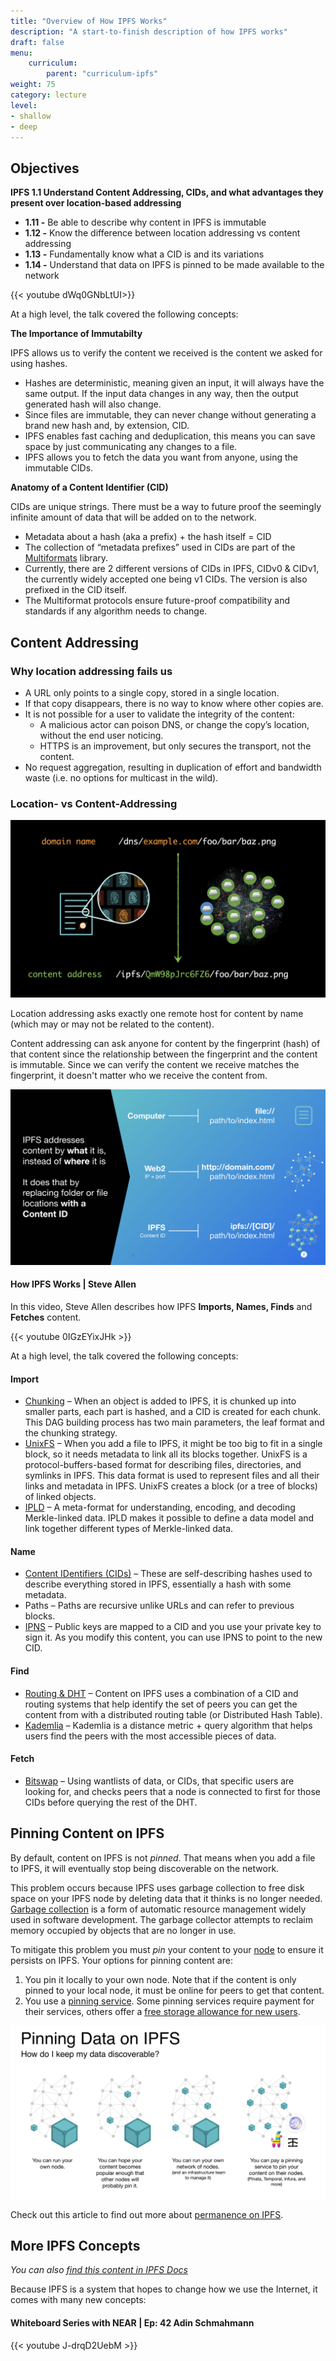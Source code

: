 ```yaml
---
title: "Overview of How IPFS Works"
description: "A start-to-finish description of how IPFS works"
draft: false
menu:
    curriculum:
        parent: "curriculum-ipfs"
weight: 75
category: lecture
level:
- shallow
- deep
---
```


## Objectives

**IPFS 1.1 Understand Content Addressing, CIDs, and what advantages they present over location-based addressing**

* **1.11 -** Be able to describe why content in IPFS is immutable
* **1.12 -** Know the difference between location addressing vs content addressing
* **1.13 -** Fundamentally know what a CID is and its variations
* **1.14 -** Understand that data on IPFS is pinned to be made available to the network

{{< youtube dWq0GNbLtUI>}}

At a high level, the talk covered the following concepts:

**The Importance of Immutabilty**

IPFS allows us to verify the content we received is the content we asked for using hashes.
* Hashes are deterministic, meaning given an input, it will always have the same output. If the input data changes in any way, then the output generated hash will also change.
* Since files are immutable, they can never change without generating a brand new hash and, by extension, CID.
* IPFS enables fast caching and deduplication, this means you can save space by just communicating any changes to a file.
* IPFS allows you to fetch the data you want from anyone, using the immutable CIDs.

**Anatomy of a Content Identifier (CID)**

CIDs are unique strings. There must be a way to future proof the seemingly infinite amount of data that will be added on to the network.
* Metadata about a hash (aka a prefix) + the hash itself = CID
* The collection of “metadata prefixes” used in CIDs are part of the [Multiformats](https://multiformats.io/) library.
* Currently, there are 2 different versions of CIDs in IPFS, CIDv0 & CIDv1, the currently widely accepted one being v1 CIDs. The version is also prefixed in the CID itself.
* The Multiformat protocols ensure future-proof compatibility and standards if any algorithm needs to change.

## Content Addressing

### Why location addressing fails us

* A URL only points to a single copy, stored in a single location.
* If that copy disappears, there is no way to know where other copies are.
* It is not possible for a user to validate the integrity of the content:
  * A malicious actor can poison DNS, or change the copy’s location, without the end user noticing.
  * HTTPS is an improvement, but only secures the transport, not the content.
* No request aggregation, resulting in duplication of effort and bandwidth waste (i.e. no options for multicast in the wild).

### Location- vs Content-Addressing

![location vs content](location-vs-content.png)

Location addressing asks exactly one remote host for content by name (which may or may not be related to the content).

Content addressing can ask anyone for content by the fingerprint (hash) of that content since the relationship between the fingerprint and the content is immutable. Since we can verify the content we receive matches the fingerprint, it doesn't matter who we receive the content from.

![location vs content](location-vs-content2.png)

#### How IPFS Works | Steve Allen
In this video, Steve Allen describes how IPFS **Imports, Names, Finds** and **Fetches** content.

{{< youtube 0IGzEYixJHk >}}

At a high level, the talk covered the following concepts:

#### Import
* [Chunking](https://docs.ipfs.io/concepts/file-systems/#unix-file-system-unixfs) – When an object is added to IPFS, it is chunked up into smaller parts, each part is hashed, and a CID is created for each chunk. This DAG building process has two main parameters, the leaf format and the chunking strategy.
* [UnixFS](https://docs.ipfs.io/concepts/file-systems/#unix-file-system-unixfs) – When you add a file to IPFS, it might be too big to fit in a single block, so it needs metadata to link all its blocks together. UnixFS is a protocol-buffers-based format for describing files, directories, and symlinks in IPFS. This data format is used to represent files and all their links and metadata in IPFS. UnixFS creates a block (or a tree of blocks) of linked objects.
* [IPLD](https://docs.ipfs.io/project/related-projects/#ipld) – A meta-format for understanding, encoding, and decoding Merkle-linked data. IPLD makes it possible to define a data model and link together different types of Merkle-linked data.

#### Name
* [Content IDentifiers (CIDs)](https://docs.ipfs.io/concepts/content-addressing/#content-addressing-and-cids) – These are self-describing hashes used to describe everything stored in IPFS, essentially a hash with some metadata.
* Paths – Paths are recursive unlike URLs and can refer to previous blocks.
* [IPNS](https://docs.ipfs.io/concepts/ipns/#interplanetary-name-system-ipns) – Public keys are mapped to a CID and you use your private key to sign it. As you modify this content, you can use IPNS to point to the new CID.

<!-- Mark as deep content -->
#### Find
* [Routing & DHT](https://docs.ipfs.io/concepts/dht/#distributed-hash-tables-dhts) – Content on IPFS uses a combination of a CID and routing systems that help identify the set of peers you can get the content from with a distributed routing table (or Distributed Hash Table).
* [Kademlia](https://docs.ipfs.io/concepts/dht/#kademlia) – Kademlia is a distance metric + query algorithm that helps users find the peers with the most accessible pieces of data.

#### Fetch
* [Bitswap](https://docs.ipfs.io/concepts/bitswap/#how-bitswap-works) – Using wantlists of data, or CIDs, that specific users are looking for, and checks peers that a node is connected to first for those CIDs before querying the rest of the DHT.
<!-- end deep content tag -->

## Pinning Content on IPFS

By default, content on IPFS is not _pinned_. That means when you add a file to IPFS, it will eventually stop being discoverable on the network. 

This problem occurs because IPFS uses garbage collection to free disk space on your IPFS node by deleting data that it thinks is no longer needed. [Garbage collection](https://en.wikipedia.org/wiki/Garbage_collection_(computer_science)) is a form of automatic resource management widely used in software development. The garbage collector attempts to reclaim memory occupied by objects that are no longer in use.

To mitigate this problem you must _pin_ your content to your [node](https://docs.ipfs.tech/concepts/nodes/#nodes) to ensure it persists on IPFS. Your options for pinning content are:
1. You pin it locally to your own node. Note that if the content is only pinned to your local node, it must be online for peers to get that content.
2. You use a [pinning service](https://docs.ipfs.io/concepts/persistence/#pinning-services). Some pinning services require payment for their services, others offer a [free storage allowance for new users](https://docs.ipfs.tech/concepts/persistence/#ipfs-filecoin-solutions).


![Pinning IPFS](pinning.png)

Check out this article to find out more about [permanence on IPFS](https://docs.ipfs.tech/concepts/persistence/).

## More IPFS Concepts
_You can also [find this content in IPFS Docs](https://docs.ipfs.io/concepts/)_

Because IPFS is a system that hopes to change how we use the Internet, it comes with many new concepts:

<!-- Mark as deep content  -->
#### Whiteboard Series with NEAR | Ep: 42 Adin Schmahmann

{{< youtube J-drqD2UebM >}}
<!-- end deep content tag -->